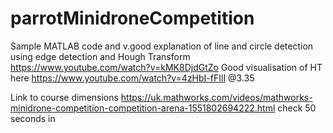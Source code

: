# parrotMinidroneCompetition
Sample MATLAB code and v.good explanation of line and circle detection using edge detection and Hough Transform
https://www.youtube.com/watch?v=kMK8DjdGtZo
Good visualisation of HT here https://www.youtube.com/watch?v=4zHbI-fFIlI @3.35

Link to course dimensions https://uk.mathworks.com/videos/mathworks-minidrone-competition-competition-arena-1551802694222.html
check 50 seconds in
